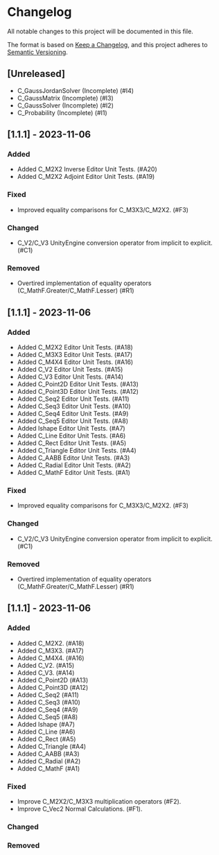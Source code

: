 # Changelog

All notable changes to this project will be documented in this file.

The format is based on [Keep a Changelog](https://keepachangelog.com/en/1.0.0/),
and this project adheres to [Semantic Versioning](https://semver.org/spec/v2.0.0.html).

## [Unreleased]
- C_GaussJordanSolver (Incomplete)  (#I4)
- C_GaussMatrix (Incomplete)        (#I3)
- C_GaussSolver (Incomplete)        (#I2)
- C_Probability (Incomplete)        (#I1)

## [1.1.1] - 2023-11-06

### Added
- Added C_M2X2 Inverse Editor Unit Tests.             (#A20)
- Added C_M2X2 Adjoint Editor Unit Tests.             (#A19)

### Fixed

- Improved equality comparisons for C_M3X3/C_M2X2. (#F3)

### Changed
- C_V2/C_V3 UnityEngine conversion operator from implicit to explicit. (#C1)

### Removed
- Overtired implementation of equality operators (C_MathF.Greater/C_MathF.Lesser) (#R1)

## [1.1.1] - 2023-11-06

### Added
- Added C_M2X2 Editor Unit Tests.             (#A18)
- Added C_M3X3 Editor Unit Tests.             (#A17)
- Added C_M4X4 Editor Unit Tests.             (#A16)
- Added C_V2 Editor Unit Tests.               (#A15)
- Added C_V3 Editor Unit Tests.               (#A14)
- Added C_Point2D Editor Unit Tests.          (#A13)
- Added C_Point3D Editor Unit Tests.          (#A12)
- Added C_Seq2 Editor Unit Tests.             (#A11)
- Added C_Seq3 Editor Unit Tests.             (#A10)
- Added C_Seq4 Editor Unit Tests.             (#A9)
- Added C_Seq5 Editor Unit Tests.             (#A8)
- Added Ishape Editor Unit Tests.             (#A7)
- Added C_Line Editor Unit Tests.             (#A6)
- Added C_Rect Editor Unit Tests.             (#A5)
- Added C_Triangle Editor Unit Tests.         (#A4)
- Added C_AABB Editor Unit Tests.             (#A3)
- Added C_Radial Editor Unit Tests.           (#A2)
- Added C_MathF Editor Unit Tests.            (#A1)

### Fixed

- Improved equality comparisons for C_M3X3/C_M2X2. (#F3)

### Changed
- C_V2/C_V3 UnityEngine conversion operator from implicit to explicit. (#C1)

### Removed
- Overtired implementation of equality operators (C_MathF.Greater/C_MathF.Lesser) (#R1)

## [1.1.1] - 2023-11-06

### Added
- Added C_M2X2.             (#A18)
- Added C_M3X3.             (#A17)
- Added C_M4X4.             (#A16)
- Added C_V2.               (#A15)
- Added C_V3.               (#A14)
- Added C_Point2D           (#A13)
- Added C_Point3D           (#A12)
- Added C_Seq2              (#A11)
- Added C_Seq3              (#A10)
- Added C_Seq4              (#A9)
- Added C_Seq5              (#A8)
- Added Ishape              (#A7)
- Added C_Line              (#A6)
- Added C_Rect              (#A5)
- Added C_Triangle          (#A4)
- Added C_AABB              (#A3)
- Added C_Radial            (#A2)
- Added C_MathF             (#A1)

### Fixed

- Improve C_M2X2/C_M3X3 multiplication operators (#F2).
- Improve C_Vec2 Normal Calculations. (#F1).

### Changed

### Removed
